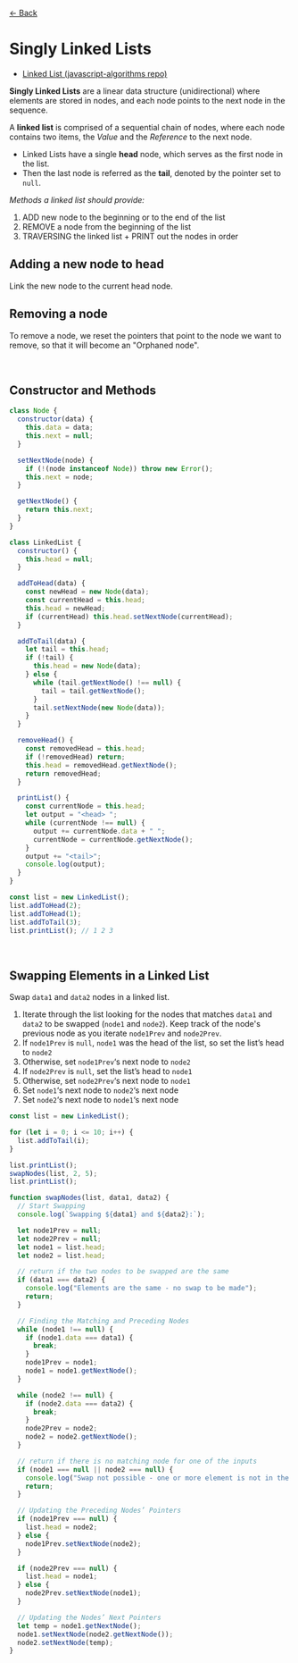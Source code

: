 [&larr; Back](./../README.md)

# Singly Linked Lists

- [Linked List (javascript-algorithms repo)](https://github.com/trekhleb/javascript-algorithms/tree/master/src/data-structures/linked-list)

**Singly Linked Lists** are a linear data structure (unidirectional) where elements are stored in nodes, and each node points to the next node in the sequence.

A **linked list** is comprised of a sequential chain of nodes, where each node contains two items, the _Value_ and the _Reference_ to the next node.

- Linked Lists have a single **head** node, which serves as the first node in the list.
- Then the last node is referred as the **tail**, denoted by the pointer set to `null`.

_Methods a linked list should provide:_

1. ADD new node to the beginning or to the end of the list
2. REMOVE a node from the beginning of the list
3. TRAVERSING the linked list + PRINT out the nodes in order

## Adding a new node to head

Link the new node to the current head node.

## Removing a node

To remove a node, we reset the pointers that point to the node we want to remove, so that it will become an "Orphaned node".

<br>

## Constructor and Methods

```js
class Node {
  constructor(data) {
    this.data = data;
    this.next = null;
  }

  setNextNode(node) {
    if (!(node instanceof Node)) throw new Error();
    this.next = node;
  }

  getNextNode() {
    return this.next;
  }
}
```

```js
class LinkedList {
  constructor() {
    this.head = null;
  }

  addToHead(data) {
    const newHead = new Node(data);
    const currentHead = this.head;
    this.head = newHead;
    if (currentHead) this.head.setNextNode(currentHead);
  }

  addToTail(data) {
    let tail = this.head;
    if (!tail) {
      this.head = new Node(data);
    } else {
      while (tail.getNextNode() !== null) {
        tail = tail.getNextNode();
      }
      tail.setNextNode(new Node(data));
    }
  }

  removeHead() {
    const removedHead = this.head;
    if (!removedHead) return;
    this.head = removedHead.getNextNode();
    return removedHead;
  }

  printList() {
    const currentNode = this.head;
    let output = "<head> ";
    while (currentNode !== null) {
      output += currentNode.data + " ";
      currentNode = currentNode.getNextNode();
    }
    output += "<tail>";
    console.log(output);
  }
}

const list = new LinkedList();
list.addToHead(2);
list.addToHead(1);
list.addToTail(3);
list.printList(); // 1 2 3
```

<br>

## Swapping Elements in a Linked List

Swap `data1` and `data2` nodes in a linked list.

1. Iterate through the list looking for the nodes that matches `data1` and `data2` to be swapped (`node1` and `node2`). Keep track of the node's previous node as you iterate `node1Prev` and `node2Prev`.
2. If `node1Prev` is `null`, `node1` was the head of the list, so set the list’s head to `node2`
3. Otherwise, set `node1Prev`‘s next node to `node2`
4. If `node2Prev` is `null`, set the list’s head to `node1`
5. Otherwise, set `node2Prev`‘s next node to `node1`
6. Set `node1`‘s next node to `node2`‘s next node
7. Set `node2`‘s next node to `node1`‘s next node

```js
const list = new LinkedList();

for (let i = 0; i <= 10; i++) {
  list.addToTail(i);
}

list.printList();
swapNodes(list, 2, 5);
list.printList();

function swapNodes(list, data1, data2) {
  // Start Swapping
  console.log(`Swapping ${data1} and ${data2}:`);

  let node1Prev = null;
  let node2Prev = null;
  let node1 = list.head;
  let node2 = list.head;

  // return if the two nodes to be swapped are the same
  if (data1 === data2) {
    console.log("Elements are the same - no swap to be made");
    return;
  }

  // Finding the Matching and Preceding Nodes
  while (node1 !== null) {
    if (node1.data === data1) {
      break;
    }
    node1Prev = node1;
    node1 = node1.getNextNode();
  }

  while (node2 !== null) {
    if (node2.data === data2) {
      break;
    }
    node2Prev = node2;
    node2 = node2.getNextNode();
  }

  // return if there is no matching node for one of the inputs
  if (node1 === null || node2 === null) {
    console.log("Swap not possible - one or more element is not in the list");
    return;
  }

  // Updating the Preceding Nodes’ Pointers
  if (node1Prev === null) {
    list.head = node2;
  } else {
    node1Prev.setNextNode(node2);
  }

  if (node2Prev === null) {
    list.head = node1;
  } else {
    node2Prev.setNextNode(node1);
  }

  // Updating the Nodes’ Next Pointers
  let temp = node1.getNextNode();
  node1.setNextNode(node2.getNextNode());
  node2.setNextNode(temp);
}
```

<br>

<!-- ## Two-Pointer Linked List Techniques

"runner technique"

[cc](https://www.codecademy.com/journeys/front-end-engineer/paths/fecj-22-interview-prep/tracks/fecj-22-linear-data-structures/modules/wdcp-22-singly-linked-lists-d50f2ced-f53c-476d-92e1-1d1ead5b7bbc/articles/two-pointer-linked-list-techniques)

<br> -->
